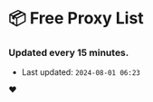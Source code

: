 # :package: Free Proxy List
### Updated every 15 minutes.

- Last updated: `2024-08-01 06:23`

:heart:

